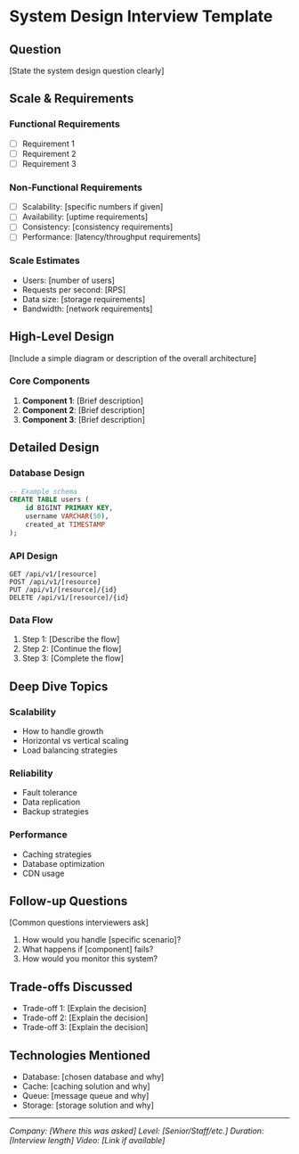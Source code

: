 # System Design Interview Template

## Question
[State the system design question clearly]

## Scale & Requirements
### Functional Requirements
- [ ] Requirement 1
- [ ] Requirement 2
- [ ] Requirement 3

### Non-Functional Requirements
- [ ] Scalability: [specific numbers if given]
- [ ] Availability: [uptime requirements]
- [ ] Consistency: [consistency requirements]
- [ ] Performance: [latency/throughput requirements]

### Scale Estimates
- Users: [number of users]
- Requests per second: [RPS]
- Data size: [storage requirements]
- Bandwidth: [network requirements]

## High-Level Design
[Include a simple diagram or description of the overall architecture]

### Core Components
1. **Component 1**: [Brief description]
2. **Component 2**: [Brief description]
3. **Component 3**: [Brief description]

## Detailed Design

### Database Design
```sql
-- Example schema
CREATE TABLE users (
    id BIGINT PRIMARY KEY,
    username VARCHAR(50),
    created_at TIMESTAMP
);
```

### API Design
```
GET /api/v1/[resource]
POST /api/v1/[resource]
PUT /api/v1/[resource]/{id}
DELETE /api/v1/[resource]/{id}
```

### Data Flow
1. Step 1: [Describe the flow]
2. Step 2: [Continue the flow]
3. Step 3: [Complete the flow]

## Deep Dive Topics

### Scalability
- How to handle growth
- Horizontal vs vertical scaling
- Load balancing strategies

### Reliability
- Fault tolerance
- Data replication
- Backup strategies

### Performance
- Caching strategies
- Database optimization
- CDN usage

## Follow-up Questions
[Common questions interviewers ask]
1. How would you handle [specific scenario]?
2. What happens if [component] fails?
3. How would you monitor this system?

## Trade-offs Discussed
- Trade-off 1: [Explain the decision]
- Trade-off 2: [Explain the decision]
- Trade-off 3: [Explain the decision]

## Technologies Mentioned
- Database: [chosen database and why]
- Cache: [caching solution and why]
- Queue: [message queue and why]
- Storage: [storage solution and why]

---
*Company: [Where this was asked]*
*Level: [Senior/Staff/etc.]*
*Duration: [Interview length]*
*Video: [Link if available]*
